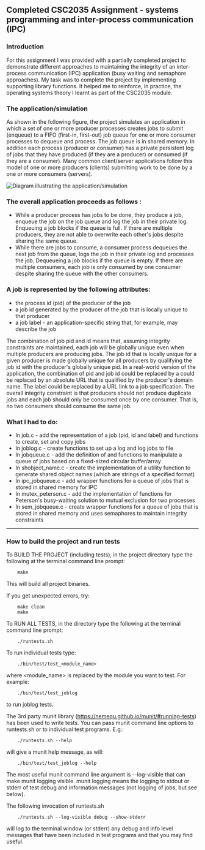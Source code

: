 
## Completed CSC2035 Assignment - systems programming and inter-process communication (IPC) 

### Introduction

For this assignment I was provided with a partially completed project to demonstrate different approaches to maintaining the integrity of an inter-process communication (IPC) application (busy waiting and semaphore approaches). 
My task was to complete the project by implementing supporting library functions. It helped me to reinforce, in practice, the operating systems theory I learnt as part of the CSC2035 module.



### The application/simulation

As shown in the following figure, the project simulates an application in which a set of one or more producer processes creates jobs to submit (enqueue) to a FIFO (first-in, first-out) job queue for one or more consumer processes to dequeue and process. The job queue is in shared memory. In addition each process (producer or consumer) has a private persistent log of jobs that they have produced (if they are a producer) or consumed (if they are a consumer). Many common client/server applications follow this model of one or more producers (clients) submitting work to be done by a one or more consumers (servers).

![Diagram illustrating the application/simulation ](https://github.com/Preffet/markdown-previewer/blob/master/applicationDiagram.jpg)


### The overall application proceeds as follows :
- While a producer process has jobs to be done, they produce a job, enqueue the job on the job queue and log the job in their private log. Enqueuing a job blocks if the queue is full. If there are multiple producers, they are not able to overwrite each other's jobs despite sharing the same queue.
- While there are jobs to consume, a consumer process dequeues the next job from the queue, logs the job in their private log and processes the job. Dequeueing a job blocks if the queue is empty. If there are multiple consumers, each job is only consumed by one consumer despite sharing the queue with the other consumers.

### A job is represented by the following attributes:
- the process id (pid) of the producer of the job
- a job id generated by the producer of the job that is locally unique to that producer
- a job label - an application-specific string that, for example, may describe the job

The combination of job pid and id means that, assuming integrity constraints are maintained, each job will be globally unique even when multiple producers are producing jobs. The job id that is locally unique for a given producer is made globally unique for all producers by qualifying the job id with the producer's globally unique pid. In a real-world version of the application, the combination of pid and job id could be replaced by a could be replaced by an absolute URL that is qualified by the producer's domain name. The label could be replaced by a URL link to a job specification. The overall integrity constraint is that producers should not produce duplicate jobs and each job should only be consumed once by one consumer. That is, no two consumers should consume the same job.

### What I had to do:
- In job.c - add the representation of a job (pid, id and label) and functions to create, set and copy jobs
- In joblog.c - create functions to set up a log and log jobs to file
- In jobqueue.c - add the definition of and functions to manipulate a queue of jobs based on a fixed-sized circular buffer/array
- In shobject_name.c - create the implementation of a utility function to generate shared object names (which are strings of a specified format)
- In ipc_jobqueue.c - add wrapper functions for a queue of jobs that is stored in shared memory for IPC
- In mutex_peterson.c - add the implementation of functions for Peterson's busy-waiting solution to mutual exclusion for two processes
- In sem_jobqueue.c - create wrapper functions for a queue of jobs that is stored in shared memory and uses semaphores to maintain integrity constraints

-----------------------------------------------------------------------------
### How to build the project and run tests

To BUILD THE PROJECT (including tests), in the project directory type the 
following at the terminal command line prompt:
```
    make
```
This will build all project binaries.

If you get unexpected errors, try:
```
    make clean
    make
```

To RUN ALL TESTS, in the directory type the following at the terminal command
line prompt:
```
    ./runtests.sh 
```
To run individual tests type:
```
    ./bin/test/test_<module_name>
```
where <module_name> is replaced by the module you want to test. For example:
```
    ./bin/test/test_joblog
```
to run joblog tests.

The 3rd party munit library (https://nemequ.github.io/munit/#running-tests) has
been used to write tests. You can pass munit command line options to 
runtests.sh or to individual test programs. E.g.:
```
    ./runtests.sh --help
```   
will give a munit help message, as will:
```
    ./bin/test/test_joblog --help
 ```   
The most useful munit command line argument is --log-visible that can make
munit logging visible. munit logging means the logging to stdout or stderr of 
test debug and information messages (not logging of jobs, but see below).

The following invocation of runtests.sh
```
    ./runtests.sh --log-visible debug --show-stderr
```
will log to the terminal window (or stderr) any debug and info level messages 
that have been included in test programs and that you may find useful.

